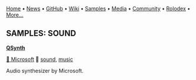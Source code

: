 [Home](https://qb64.com) • [News](../news.md) • [GitHub](../github.md) • [Wiki](../wiki.md) • [Samples](../samples.md) • [Media](../media.md) • [Community](../community.md) • [Rolodex](../rolodex.md) • [More...](../more.md)

## SAMPLES: SOUND

**[QSynth](qsynth/index.md)**

[🐝 Microsoft](microsoft.md) 🔗 [sound](sound.md), [music](music.md)

Audio synthesizer by Microsoft.
